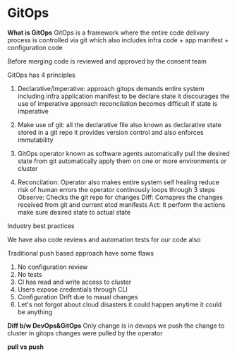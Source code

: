 # GitOps

**What is GitOps**
GitOps is a framework where the entire code delivary process is controlled via git which also includes infra code + app manifest + configuration code 

Before merging code is reviewed and approved by the consent team 

GitOps has 4 principles

1. Declarative/Imperative: approach gitops demands entire system including infra application manifest to be declare state it discourages the use of imperative approach reconcilation becomes difficult if state is imperative 

2. Make use of git: all the declarative file also known as declarative state stored in a git repo it provides version control and also enforces immutability 

3. GitOps operator known as software agents automatically pull the desired state from git automatically apply them on one or more environments or cluster 

4. Reconcilation: Operator also makes entire system self healing reduce risk of human errors the operator continously loops through 3 steps
    Observe: Checks the git repo for changes
    Diff: Comapres the changes received from git and current etcd manifests
    Act: It perform the actions make sure desired state to actual state

Industry best practices

We have also code reviews and automation tests for our code also

Traditional push based approach have some flaws
1. No configuration review
2. No tests
3. CI has read and write access to cluster
4. Users expose credentials through CLI
5. Configuration Drift due to maual changes
6. Let's not forgot about cloud disasters it could happen anytime it could be anything

**Diff b/w DevOps&GitOps**
Only change is in devops we push the change to cluster in gitops changes were pulled by the operator

**pull vs push**

